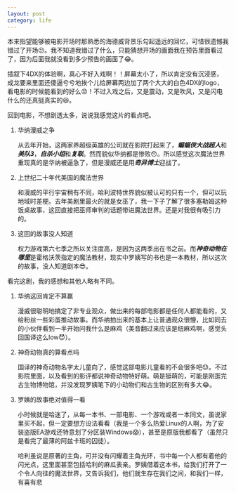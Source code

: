 ```yaml
---
layout: post
category: life
---
```


本来指望能够被电影开场时那熟悉的海德威背景乐勾起遥远的回忆，可惜很遗憾我错过了开场😕。我不知道我错过了什么，只能猜想开场的画面我在预告里面看过了，因为后面我就没看到多少预告的画面了😂。

插叙下4DX的体验啊，真心不好入戏啊！！屏幕太小了，所以肯定没有沉浸感，成龙要来里面还傻逼兮兮地挨个儿给屏幕两边加了两个大大的白色4DX的logo，看电影的时候能看到的好么😠！不过入戏之后，又是震动，又是吹风，又是闪电什么的还真挺真实的😆。

回到电影，不想剧透太多，说说我感觉这片的看点吧。

1. 华纳漫威之争

    从去年开始，这两家养超级英雄的公司就在影院打起来了，***蝙蝠侠大战超人***和***美队3***，***自杀小组***和***复联***。然而貌似华纳都是惨败😯。所以感觉这次魔法世界重现真的是华纳被逼急了，但是漫威还是用***奇异博士***迎战了。

2. 上世纪二十年代美国的魔法世界

    和漫威的平行宇宙稍有不同，哈利波特世界貌似被认可的只有一个，但可以玩地域时差梗。去年美剧里最火的就是女巫了，我一下子了解了很多塞勒姆这种饭桌故事，这回直接把巫师审判的话题带进魔法世界。还是对我很有吸引力的。

3. 这回的故事没人知道

    权力游戏第六七季之所以关注度高，是因为这两季出在书之前。而***神奇动物在哪里***是霍格沃茨指定的魔法教材，现实中罗姨写的书也是一本教材，所以这次的故事，没人知道剧本😎。

看完这剧，我的感想和其他人略有不同。

1. 华纳这回肯定不算赢

    漫威很聪明地搞定了非专业观众，做出来的每部电影都是任何人都能看的，又给粉丝一些彩蛋推动故事。而华纳拍出来的基本上让普通观众很懵，比如同去的小伙伴看到一半开始问我什么是麻鸡（美音翻过来应该是纽麻鸡啊，感觉头回国译这么low😈）。

2. 神奇动物真的算看点吗

    国译的神奇动物名字太儿童向了，感觉这部电影儿童看的不会很多吧😓。不过影院里面，以及看到的影评都说神奇动物特好萌。萌是挺萌的，可能是刚逛完古生物博物馆，并没发现罗姨笔下的小动物们和古生物的区别有多大😂。

3. 罗姨的故事绝对值得一看

    小时候就是哈迷了，从每一本书、一部电影、一个游戏或者一本同文，虽说家里买不起，但一定要想方设法看看（我是一个多么热爱Linux的人啊，为了安装盗版EA游戏还特意划了分区装Windows😱），甚至是原版我都看了（虽然只是看完了最薄的阿兹卡班的囚徒）。
    
    哈利虽说是原著的主角，可并没有闪耀着主角光环，书中每一个人都有着他的闪光点，这里面甚至包括哈利的麻瓜表亲。罗姨借着这本书，给我们打开了一个令人向往的魔法世界，又告诉我们，他们就生存在我们之间，和我们一样，有喜有悲